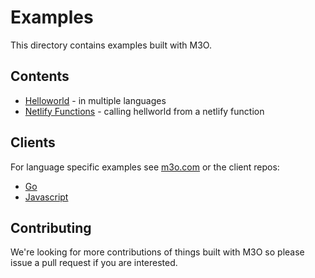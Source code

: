 # Examples

This directory contains examples built with M3O.

## Contents

- [Helloworld](helloworld) - in multiple languages
- [Netlify Functions](netlify-functions) - calling hellworld from a netlify function

## Clients

For language specific examples see [m3o.com](https://m3o.com) or the client repos:

- [Go](https://github.com/m3o/m3o-go/tree/main/examples)
- [Javascript](https://github.com/m3o/m3o-js/tree/main/examples)

## Contributing

We're looking for more contributions of things built with 
M3O so please issue a pull request if you are interested.

